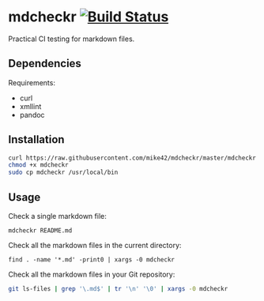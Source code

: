 # mdcheckr [![Build Status](https://travis-ci.org/mike42/mdcheckr.svg?branch=master)](https://travis-ci.org/mike42/mdcheckr)

Practical CI testing for markdown files.

## Dependencies

Requirements:

- curl
- xmllint
- pandoc

## Installation

```bash
curl https://raw.githubusercontent.com/mike42/mdcheckr/master/mdcheckr -o mdcheckr
chmod +x mdcheckr
sudo cp mdcheckr /usr/local/bin
```

## Usage

Check a single markdown file:

```
mdcheckr README.md
```

Check all the markdown files in the current directory:

```
find . -name '*.md' -print0 | xargs -0 mdcheckr
```

Check all the markdown files in your Git repository:

```bash
git ls-files | grep '\.md$' | tr '\n' '\0' | xargs -0 mdcheckr
```



